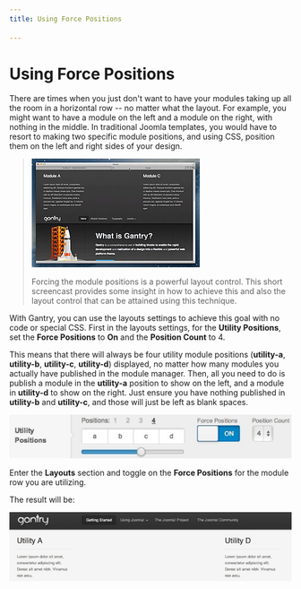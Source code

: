 ```yaml
---
title: Using Force Positions

---
```


Using Force Positions
=====================
There are times when you just don't want to have your modules taking up all the room in a horizontal row -- no matter what the layout. For example, you might want to have a module on the left and a module on the right, with nothing in the middle. In traditional Joomla templates, you would have to resort to making two specific module positions, and using CSS, position them on the left and right sides of your design.

> [![](../assets/g4-forcepos.jpg)](http://youtube.com/embed/Lfl4nQnduvo)
>
> Forcing the module positions is a powerful layout control. This short screencast provides some insight in how to achieve this and also the layout control that can be attained using this technique.

With Gantry, you can use the layouts settings to achieve this goal with no code or special CSS. First in the layouts settings, for the **Utility Positions**, set the **Force Positions** to **On** and the **Position Count** to 4.

This means that there will always be four utility module positions (**utility-a**, **utility-b**, **utility-c**, **utility-d**) displayed, no matter how many modules you actually have published in the module manager. Then, all you need to do is publish a module in the **utility-a** position to show on the left, and a module in **utility-d** to show on the right. Just ensure you have nothing published in **utility-b** and **utility-c**, and those will just be left as blank spaces.

![](assets/force-positions1.jpg)

Enter the **Layouts** section and toggle on the **Force Positions** for the module row you are utilizing.


The result will be:

![](assets/force-positions2.jpg)
